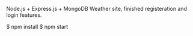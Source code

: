Node.js + Express.js + MongoDB 
Weather site, finished registeration and login features.

$ npm install
$ npm start